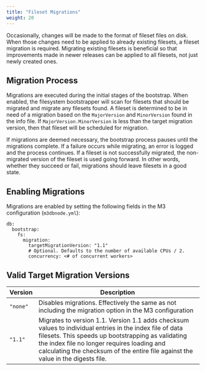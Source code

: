 ```yaml
---
title: "Fileset Migrations"
weight: 20
---
```


Occasionally, changes will be made to the format of fileset files on disk. When those changes need to be applied to already existing filesets, a fileset migration is required. Migrating existing filesets is beneficial so that improvements made in newer releases can be applied to all filesets, not just newly created ones.

## Migration Process
Migrations are executed during the initial stages of the bootstrap. When enabled, the filesystem bootstrapper will scan for filesets that should be migrated and migrate any filesets found. A fileset is determined to be in need of a migration based on the `MajorVersion` and `MinorVersion` found in the info file. If `MajorVersion.MinorVersion` is less than the target migration version, then that fileset will be scheduled for migration.

If migrations are deemed necessary, the bootstrap process pauses until the migrations complete. If a failure occurs while migrating, an error is logged and the process continues. If a fileset is not successfully migrated, the non-migrated version of the fileset is used going forward. In other words, whether they succeed or fail, migrations should leave filesets in a good state.

## Enabling Migrations
Migrations are enabled by setting the following fields in the M3 configuration (`m3dbnode.yml`):

```
db:
  bootstrap:
    fs:
      migration:
        targetMigrationVersion: "1.1"
        # Optional. Defaults to the number of available CPUs / 2.
        concurrency: <# of concurrent workers>
```

## Valid Target Migration Versions

<table>
<thead>
<tr>
<th>Version</th>
<th>Description</th>
</tr>
</thead>

<tbody>
<tr>
<td><code>&quot;none&quot;</code></td>
<td>Disables migrations. Effectively the same as not including the migration option in the M3 configuration</td>
</tr>
<tr>
<td><code>&quot;1.1&quot;</code></td>
<td>Migrates to version 1.1. Version 1.1 adds checksum values to individual entries in the index file of data filesets. This speeds up bootstrapping as validating the index file no longer requires loading and calculating the checksum of the entire file against the value in the digests file.</td>
</tr>
</tbody>
</table>